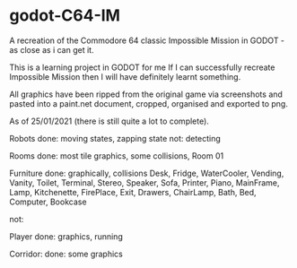 # godot-C64-IM
A recreation of the Commodore 64 classic Impossible Mission in GODOT - as close as i can get it.

This is a learning project in GODOT for me
If I can successfully recreate Impossible Mission then I will have definitely learnt something.

All graphics have been ripped from the original game via screenshots and pasted into a paint.net document, cropped, organised and exported to png.

As of 25/01/2021 (there is still quite a lot to complete).

Robots 
  done: moving states, zapping state
  not: detecting

Rooms
  done: most tile graphics, some collisions, Room 01

Furniture
  done: graphically, collisions 
  Desk, Fridge, WaterCooler, Vending, Vanity, Toilet, Terminal, Stereo, Speaker, Sofa, 
  Printer, Piano, MainFrame, Lamp, Kitchenette, FirePlace, Exit, Drawers, ChairLamp, Bath, 
  Bed, Computer, Bookcase
  
  not: 
    
Player
  done: graphics, running
  
Corridor:
  done: some graphics
